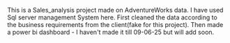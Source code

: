 This is a Sales_analysis project made on AdventureWorks data. 
I have used Sql server management System here. 
First cleaned the data according to the business requirements from the client(fake for this project). 
Then made a power bi dashboard - I haven't made it till 09-06-25 but will add soon.
